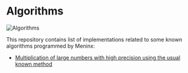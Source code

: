 # Algorithms

 ![Algorithms](https://cdn1.iconfinder.com/data/icons/it-terms/512/loop-128.png)
 
This repository contains list of implementations related to some known algorithms programmed by Meninx:

  - [Multiplication of large numbers with high precision using the usual known method](https://github.com/Meninx-1/Algorithms/blob/master/Extended_Multiplication.c)
